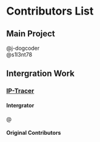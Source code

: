 # Contributors List 

## Main Project 
  @j-dogcoder<br />
  @s1l3nt78

## Intergration Work

### [IP-Tracer](https://github.com/rajkumardusad/IP-Tracer)
#### Intergrator
  @
#### Original Contributors
